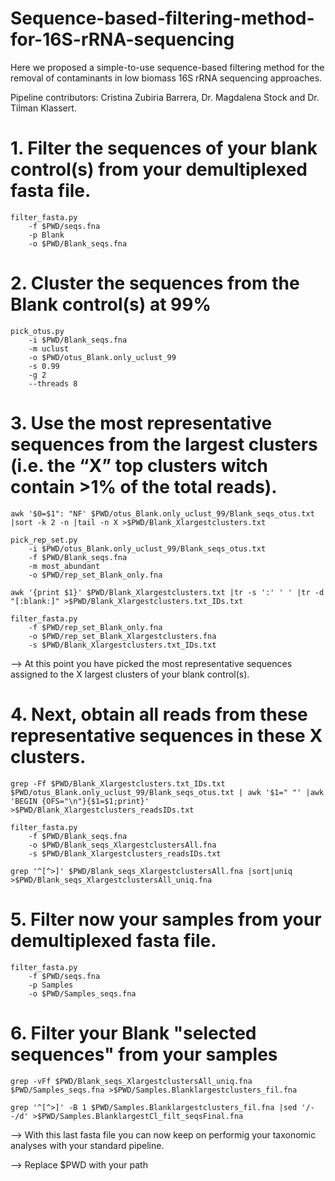 # Sequence-based-filtering-method-for-16S-rRNA-sequencing

Here we proposed a simple-to-use sequence-based filtering method for the removal of contaminants in low biomass 16S rRNA sequencing approaches.

Pipeline contributors: Cristina Zubiria Barrera, Dr. Magdalena Stock and Dr. Tilman Klassert.



# 1. Filter the sequences of your blank control(s) from your demultiplexed fasta file.

	filter_fasta.py 
		-f $PWD/seqs.fna 
		-p Blank 
		-o $PWD/Blank_seqs.fna
		
		
# 2. Cluster the sequences from the Blank control(s) at 99% 

	pick_otus.py 
		-i $PWD/Blank_seqs.fna 
		-m uclust 
		-o $PWD/otus_Blank.only_uclust_99 
		-s 0.99 
		-g 2 
		--threads 8
	
	
# 3. Use the most representative sequences from the largest clusters (i.e. the “X” top clusters witch contain >1% of the total reads).  

	awk '$0=$1": "NF' $PWD/otus_Blank.only_uclust_99/Blank_seqs_otus.txt |sort -k 2 -n |tail -n X >$PWD/Blank_Xlargestclusters.txt

	pick_rep_set.py 
		-i $PWD/otus_Blank.only_uclust_99/Blank_seqs_otus.txt 	
		-f $PWD/Blank_seqs.fna 
		-m most_abundant 
		-o $PWD/rep_set_Blank_only.fna
	
	awk '{print $1}' $PWD/Blank_Xlargestclusters.txt |tr -s ':' ' ' |tr -d "[:blank:]" >$PWD/Blank_Xlargestclusters.txt_IDs.txt

	filter_fasta.py 
		-f $PWD/rep_set_Blank_only.fna 
		-o $PWD/rep_set_Blank_Xlargestclusters.fna 
		-s $PWD/Blank_Xlargestclusters.txt_IDs.txt

--> At this point you have picked the most representative sequences assigned to the X largest clusters of your blank control(s).
	

# 4.  Next, obtain all reads from these representative sequences in these X clusters.

	grep -Ff $PWD/Blank_Xlargestclusters.txt_IDs.txt $PWD/otus_Blank.only_uclust_99/Blank_seqs_otus.txt | awk '$1=" "' |awk 'BEGIN {OFS="\n"}{$1=$1;print}' 	>$PWD/Blank_Xlargestclusters_readsIDs.txt

	filter_fasta.py 
		-f $PWD/Blank_seqs.fna 
		-o $PWD/Blank_seqs_XlargestclustersAll.fna 
		-s $PWD/Blank_Xlargestclusters_readsIDs.txt

	grep '^[^>]' $PWD/Blank_seqs_XlargestclustersAll.fna |sort|uniq >$PWD/Blank_seqs_XlargestclustersAll_uniq.fna


# 5. Filter now your samples from your demultiplexed fasta file.

	filter_fasta.py 
		-f $PWD/seqs.fna 
		-p Samples 
		-o $PWD/Samples_seqs.fna


# 6. Filter your Blank "selected sequences" from your samples 

	grep -vFf $PWD/Blank_seqs_XlargestclustersAll_uniq.fna $PWD/Samples_seqs.fna >$PWD/Samples.Blanklargestclusters_fil.fna

	grep '^[^>]' -B 1 $PWD/Samples.Blanklargestclusters_fil.fna |sed '/--/d' >$PWD/Samples.BlanklargestCl_filt_seqsFinal.fna
	

--> With this last fasta file you can now keep on performig your taxonomic analyses with your standard pipeline.

--> Replace $PWD with your path
